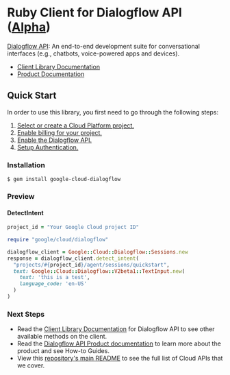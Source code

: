# Ruby Client for Dialogflow API ([Alpha](https://github.com/GoogleCloudPlatform/google-cloud-ruby#versioning))

[Dialogflow API][Product Documentation]:
An end-to-end development suite for conversational interfaces (e.g.,
chatbots, voice-powered apps and devices).
- [Client Library Documentation][]
- [Product Documentation][]

## Quick Start
In order to use this library, you first need to go through the following
steps:

1. [Select or create a Cloud Platform project.](https://console.cloud.google.com/project)
2. [Enable billing for your project.](https://cloud.google.com/billing/docs/how-to/modify-project#enable_billing_for_a_project)
3. [Enable the Dialogflow API.](https://console.cloud.google.com/apis/api/dialogflow)
4. [Setup Authentication.](https://googlecloudplatform.github.io/google-cloud-ruby/#/docs/google-cloud/master/guides/authentication)

### Installation
```
$ gem install google-cloud-dialogflow
```

### Preview
#### DetectIntent
```rb
project_id = "Your Google Cloud project ID"

require "google/cloud/dialogflow"

dialogflow_client = Google::Cloud::Dialogflow::Sessions.new
response = dialogflow_client.detect_intent(
  "projects/#{project_id}/agent/sessions/quickstart",
  text: Google::Cloud::Dialogflow::V2beta1::TextInput.new(
    text: 'this is a test',
    language_code: 'en-US'
  )
)
```

### Next Steps
- Read the [Client Library Documentation][] for Dialogflow API
  to see other available methods on the client.
- Read the [Dialogflow API Product documentation][Product Documentation]
  to learn more about the product and see How-to Guides.
- View this [repository's main README](https://github.com/GoogleCloudPlatform/google-cloud-ruby/blob/master/README.md)
  to see the full list of Cloud APIs that we cover.

[Client Library Documentation]: https://googlecloudplatform.github.io/google-cloud-ruby/#/docs/google-cloud-dialogflow/latest/google/cloud/dialogflow/v2beta1
[Product Documentation]: https://cloud.google.com/dialogflow
	